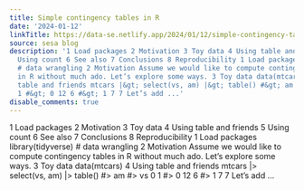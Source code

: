 ```yaml
---
title: Simple contingency tables in R
date: '2024-01-12'
linkTitle: https://data-se.netlify.app/2024/01/12/simple-contingency-tables-in-r/
source: sesa blog
description: '1 Load packages 2 Motivation 3 Toy data 4 Using table and friends 5
  Using count 6 See also 7 Conclusions 8 Reproducibility 1 Load packages library(tidyverse)
  # data wrangling 2 Motivation Assume we would like to compute contingency tables
  in R without much ado. Let’s explore some ways. 3 Toy data data(mtcars) 4 Using
  table and friends mtcars |&gt; select(vs, am) |&gt; table() #&gt; am #&gt; vs 0
  1 #&gt; 0 12 6 #&gt; 1 7 7 Let’s add ...'
disable_comments: true
---
```

1 Load packages 2 Motivation 3 Toy data 4 Using table and friends 5 Using count 6 See also 7 Conclusions 8 Reproducibility 1 Load packages library(tidyverse) # data wrangling 2 Motivation Assume we would like to compute contingency tables in R without much ado. Let’s explore some ways. 3 Toy data data(mtcars) 4 Using table and friends mtcars |&gt; select(vs, am) |&gt; table() #&gt; am #&gt; vs 0 1 #&gt; 0 12 6 #&gt; 1 7 7 Let’s add ...